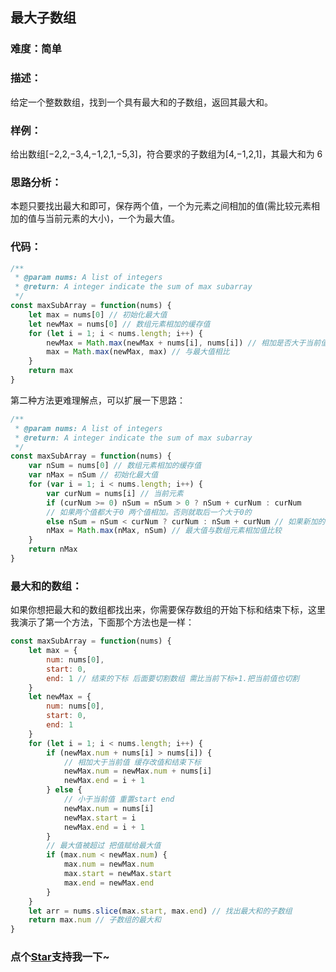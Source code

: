 ## 最大子数组

### 难度：简单

### 描述：

给定一个整数数组，找到一个具有最大和的子数组，返回其最大和。

### 样例：

给出数组[−2,2,−3,4,−1,2,1,−5,3]，符合要求的子数组为[4,−1,2,1]，其最大和为 6

### 思路分析：

本题只要找出最大和即可，保存两个值，一个为元素之间相加的值(需比较元素相加的值与当前元素的大小)，一个为最大值。

### 代码：

```js
/**
 * @param nums: A list of integers
 * @return: A integer indicate the sum of max subarray
 */
const maxSubArray = function(nums) {
	let max = nums[0] // 初始化最大值
	let newMax = nums[0] // 数组元素相加的缓存值
	for (let i = 1; i < nums.length; i++) {
		newMax = Math.max(newMax + nums[i], nums[i]) // 相加是否大于当前值
		max = Math.max(newMax, max) // 与最大值相比
	}
	return max
}
```

第二种方法更难理解点，可以扩展一下思路：

```js
/**
 * @param nums: A list of integers
 * @return: A integer indicate the sum of max subarray
 */
const maxSubArray = function(nums) {
	var nSum = nums[0] // 数组元素相加的缓存值
	var nMax = nSum // 初始化最大值
	for (var i = 1; i < nums.length; i++) {
		var curNum = nums[i] // 当前元素
		if (curNum >= 0) nSum = nSum > 0 ? nSum + curNum : curNum
		// 如果两个值都大于0 两个值相加。否则就取后一个大于0的
		else nSum = nSum < curNum ? curNum : nSum + curNum // 如果新加的值小于0 判断结果是否大于新加的值 小于的话就改为新加的值
		nMax = Math.max(nMax, nSum) // 最大值与数组元素相加值比较
	}
	return nMax
}
```

### 最大和的数组：

如果你想把最大和的数组都找出来，你需要保存数组的开始下标和结束下标，这里我演示了第一个方法，下面那个方法也是一样：

```js
const maxSubArray = function(nums) {
	let max = {
		num: nums[0],
		start: 0,
		end: 1 // 结束的下标 后面要切割数组 需比当前下标+1.把当前值也切割
	}
	let newMax = {
		num: nums[0],
		start: 0,
		end: 1
	}
	for (let i = 1; i < nums.length; i++) {
		if (newMax.num + nums[i] > nums[i]) {
			// 相加大于当前值 缓存改值和结束下标
			newMax.num = newMax.num + nums[i]
			newMax.end = i + 1
		} else {
			// 小于当前值 重置start end
			newMax.num = nums[i]
			newMax.start = i
			newMax.end = i + 1
		}
		// 最大值被超过 把值赋给最大值
		if (max.num < newMax.num) {
			max.num = newMax.num
			max.start = newMax.start
			max.end = newMax.end
		}
	}
	let arr = nums.slice(max.start, max.end) // 找出最大和的子数组
	return max.num // 子数组的最大和
}
```

<!-- 特殊字符串：用于修改/删除markdown的结尾提示语-->

### 点个[Star](https://github.com/OBKoro1/Brush_algorithm)支持我一下~
